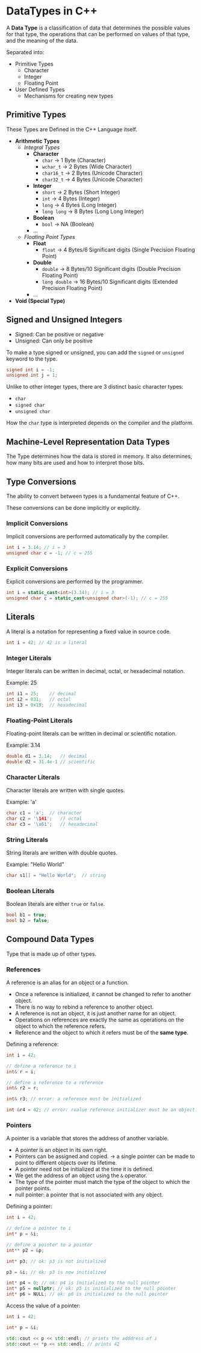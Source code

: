 # DataTypes in C++

A **Data Type** is a classification of data that determines the possible values for that type, the operations that can be performed on values of that type, and the meaning of the data.

Separated into:
- Primitive Types
  - Character
  - Integer
  - Floating Point
- User Defined Types
  - Mechanisms for creating new types

## Primitive Types

These Types are Defined in the C++ Language itself.

- **Arithmetic Types**
  - _Integral Types_
    - **Character**
      - `char` -> 1 Byte (Character)
      - `wchar_t` -> 2 Bytes (Wide Character)
      - `char16_t` -> 2 Bytes (Unicode Character)
      - `char32_t` -> 4 Bytes (Unicode Character)
    - **Integer**
      - `short` -> 2 Bytes (Short Integer)
      - `int` -> 4 Bytes (Integer)
      - `long` -> 4 Bytes (Long Integer)
      - `long long` -> 8 Bytes (Long Long Integer)
    - **Boolean**
      - `bool` -> NA (Boolean)
    - ...
  - _Floating Point Types_
    - **Float**
      - `float` -> 4 Bytes/6 Significant digits (Single Precision Floating Point)
    - **Double**
        - `double` -> 8 Bytes/10 Significant digits (Double Precision Floating Point)
        - `long double` -> 16 Bytes/10 Significant digits (Extended Precision Floating Point)
    - ...
- **Void (Special Type)**

## Signed and Unsigned Integers

- Signed: Can be positive or negative
- Unsigned: Can only be positive

To make a type signed or unsigned, you can add the `signed` or `unsigned` keyword to the type.

```cpp
signed int i = -1;
unsigned int j = 1;
```

Unlike to other integer types, there are 3 distinct basic character types: 
- `char`
- `signed char`
- `unsigned char`

How the `char` type is interpreted depends on the compiler and the platform.

## Machine-Level Representation Data Types

The Type determines how the data is stored in memory. It also determines, how many bits are used and how to interpret those bits.


## Type Conversions

The ability to convert between types is a fundamental feature of C++.

These conversions can be done implicitly or explicitly.

### Implicit Conversions

Implicit conversions are performed automatically by the compiler.

```cpp
int i = 3.14; // i = 3
unsigned char c = -1; // c = 255
```

### Explicit Conversions

Explicit conversions are performed by the programmer.

```cpp
int i = static_cast<int>(3.14); // i = 3
unsigned char c = static_cast<unsigned char>(-1); // c = 255
```

## Literals

A literal is a notation for representing a fixed value in source code.

```cpp
int i = 42; // 42 is a literal
```

### Integer Literals

Integer literals can be written in decimal, octal, or hexadecimal notation.

Example: 25
```cpp
int i1 = 25;    // decimal
int i2 = 031;   // octal
int i3 = 0x19;  // hexadecimal
```

### Floating-Point Literals

Floating-point literals can be written in decimal or scientific notation.

Example: 3.14
```cpp
double d1 = 3.14;   // decimal
double d2 = 31.4e-1 // scientific
```

### Character Literals

Character literals are written with single quotes.

Example: 'a'
```cpp
char c1 = 'a';  // character
char c2 = '\141';   // octal
char c3 = '\x61';   // hexadecimal
```

### String Literals

String literals are written with double quotes.

Example: "Hello World"
```cpp
char s1[] = "Hello World";  // string
```

### Boolean Literals

Boolean literals are either `true` or `false`.

```cpp
bool b1 = true;
bool b2 = false;
```

## Compound Data Types

Type that is made up of other types.

### References

A reference is an alias for an object or a function.

- Once a reference is initialized, it cannot be changed to refer to another object.
- There is no way to rebind a reference to another object.
- A reference is not an object, it is just another name for an object.
- Operations on references are exactly the same as operations on the object to which the reference refers.
- Reference and the object to which it refers must be of the **same type**.

Defining a reference:
```cpp
int i = 42;

// define a reference to i
int& r = i;

// define a reference to a reference
int& r2 = r;

int& r3; // error: a reference must be initialized

int &r4 = 42; // error: rvalue reference initializer must be an object
```

### Pointers

A pointer is a variable that stores the address of another variable.

- A pointer is an object in its own right.
- Pointers can be assigned and copied. -> a single pointer can be made to point to different objects over its lifetime.
- A pointer need not be initialized at the time it is defined.
- We get the address of an object using the `&` operator.
- The type of the pointer must match the type of the object to which the pointer points.
- null pointer: a pointer that is not associated with any object.

Defining a pointer:
```cpp
int i = 42;

// define a pointer to i
int* p = &i;

// define a pointer to a pointer
int** p2 = &p;

int* p3; // ok: p3 is not initialized

p3 = &i; // ok: p3 is now initialized

int* p4 = 0; // ok: p4 is initialized to the null pointer
int* p5 = nullptr; // ok: p5 is initialized to the null pointer
int* p6 = NULL; // ok: p6 is initialized to the null pointer
```

Access the value of a pointer:
```cpp
int i = 42;

int* p = &i;

std::cout << p << std::endl; // prints the adddress of i
std::cout << *p << std::endl; // prints 42
```

